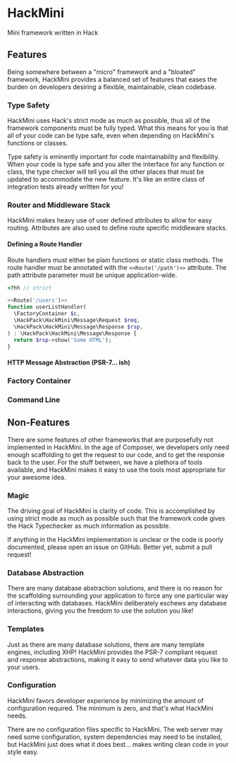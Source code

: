 # HackMini
Mini framework written in Hack

## Features

Being somewhere between a "micro" framework and a "bloated" framework, HackMini provides a balanced set of features
that eases the burden on developers desiring a flexible, maintainable, clean codebase.

### Type Safety

HackMini uses Hack's strict mode as much as possible, thus all of the framework components must be fully typed.  What this
means for you is that all of your code can be type safe, even when depending on HackMini's functions or classes.

Type safety is eminently important for code maintainability and flexibility.  When your code is type safe and you alter
the interface for any function or class, the type checker will tell you all the other places that must be updated to accommodate the new feature. It's like an entire class of integration tests already written for you!

### Router and Middleware Stack

HackMini makes heavy use of user defined attributes to allow for easy routing.  Attributes are also used
to define route specific middleware stacks.

#### Defining a Route Handler

Route handlers must either be plain functions or static class methods.  The route handler must be annotated
with the `<<Route('/path')>>` attribute.  The path attribute parameter must be unique application-wide.

```php
<?hh // strict

<<Route('/users')>>
function userListHandler(
  \FactoryContainer $c,
  \HackPack\HackMini\Message\Request $req,
  \HackPack\HackMini\Message\Response $rsp,
) : \HackPack\HackMini\Message\Response {
  return $rsp->show('Some HTML');
}
```

#### HTTP Message Abstraction (PSR-7... ish)

### Factory Container


### Command Line

## Non-Features

There are some features of other frameworks that are purposefully not implemented in HackMini. In the age of
Composer, we developers only need enough scaffolding to get the request to our code, and to get the response back
to the user.  For the stuff between, we have a plethora of tools available, and HackMini makes it easy to use
the tools most appropriate for your awesome idea.

### Magic

The driving goal of HackMini is clarity of code.  This is accomplished by using strict mode as much as possible
such that the framework code gives the Hack Typechecker as much information as possible.

If anything in the HackMini implementation is unclear or the code is poorly documented, please open an issue on GitHub.
Better yet, submit a pull request!

### Database Abstraction

There are many database abstraction solutions, and there is no reason for the scaffolding surrounding your application
to force any one particular way of interacting with databases.  HackMini deliberately eschews any database interactions,
giving you the freedom to use the solution you like!

### Templates

Just as there are many database solutions, there are many template engines, including XHP!  HackMini provides
the PSR-7 compliant request and response abstractions, making it easy to send whatever data you like to your users.

### Configuration

HackMini favors developer experience by minimizing the amount of configuration required.  The minimum is zero,
and that's what HackMini needs.

There are no configuration files specific to HackMini.  The web server may need some configuration, system dependencies
may need to be installed, but HackMini just does what it does best... makes writing clean code in your style easy.
